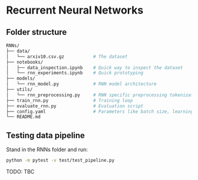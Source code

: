 # Recurrent Neural Networks

## Folder structure
```bash
RNNs/
├── data/
│   └── arxiv10.csv.gz           # The dataset
├── notebooks/
│   ├── data_inspection.ipynb    # Quick way to inspect the dataset
│   └── rnn_experiments.ipynb    # Quick prototyping
├── models/
│   └── rnn_model.py             # RNN model architecture
├── utils/
│   └── rnn_preprocessing.py     # RNN specific preprocessing tokenization, padding, etc.
├── train_rnn.py                 # Training loop
├── evaluate_rnn.py              # Evaluation script
├── config.yaml                  # Parameters like batch size, learning rate
└── README.md
```

## Testing data pipeline
Stand in the RNNs folder and run:
```bash
python -m pytest -v test/test_pipeline.py
```

TODO: TBC

